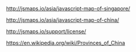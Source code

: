 http://jsmaps.io/asia/javascript-map-of-singapore/

http://jsmaps.io/asia/javascript-map-of-china/

http://jsmaps.io/support/license/

https://en.wikipedia.org/wiki/Provinces_of_China
